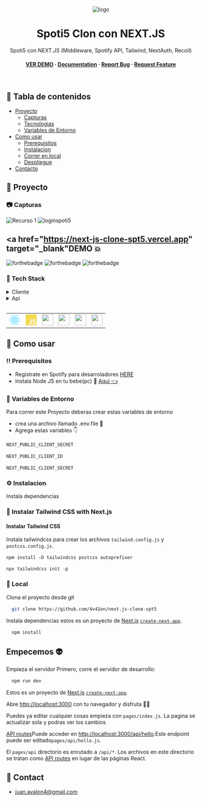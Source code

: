 <div align="center">

  <img src="https://isamoreira.com/wp-content/uploads/2020/12/Spotify-logo-2048x616.png" alt="logo" width="400" height="auto" />
  
  <h1>Spoti5 Clon con NEXT.JS</h1>
  
  <p>
  Spoti5 con NEXT.JS (Middleware, Spotify API, Tailwind, NextAuth, Recoil)
  </p>
  
  

   
<h4>
      <a href="https://spotify-clone-ten-psi.vercel.app">VER DEMO</a>
  <span> · </span>
    <a href="">Documentation</a>
  <span> · </span>
    <a href="">Report Bug</a>
  <span> · </span>
    <a href="">Request Feature</a>
  </h4>
</div>

<br />

<!-- Tabla de contenidos -->
## :notebook_with_decorative_cover: Tabla de contenidos

- [Proyecto](#star2-about-the-project)
  * [Capturas](#camera-screenshots)
  * [Tecnologias](#space_invader-tech-stack)
  * [Variables de Entorno](#key-environment-variables)
- [Como usar](#toolbox-getting-started)
  * [Prerequisitos](#bangbang-prerequisites)
  * [Instalacion](#gear-installation)
  * [Correr en local](#running-run-locally)
  * [Despliegue](#triangular_flag_on_post-deployment)
- [Contacto](#handshake-contact)

<!-- About the Project -->
## :star2: Proyecto
<!-- Screenshots -->

### :camera: Capturas
![Recurso 1](https://user-images.githubusercontent.com/41521379/236543855-74ff044f-cbe9-4ebf-a128-3029d5275cf0.png)
![loginspoti5](https://user-images.githubusercontent.com/41521379/236543852-dc20a4d2-08dc-479b-969a-67d785230e05.png)


## <a href="https://next-js-clone-spt5.vercel.app" target="_blank"DEMO 💥</a>

![forthebadge](https://forthebadge.com/images/badges/built-with-love.svg)
![forthebadge](https://forthebadge.com/images/badges/for-you.svg)
![forthebadge](https://forthebadge.com/images/badges/powered-by-coffee.svg)

### :space_invader: Tech Stack

<details>
  <summary>Cliente</summary>
  <ul>
    <li><a href="https://#/">Javascript</a></li>
    <li><a href="https://nextjs.org/">Next.js</a></li>
    <li><a href="https://reactjs.org/">React.js</a></li>
    <li><a href="https://tailwindcss.com/">TailwindCSS</a></li>
  </ul>
</details>

<details>
<summary>Api</summary>
  <ul>
    <li><a href="https://developer.spotify.com">Spotify for Developers</a></li>
  </ul>
</details>
<br />

<table>
    <tr>
        <td>
<a href="#"><img src="https://raw.githubusercontent.com/devicons/devicon/master/icons/react/react-original.svg" alt="" width="30" height="30" /></a>
        </td>
                        <td>
<a href="#"><img src="https://raw.githubusercontent.com/devicons/devicon/master/icons/javascript/javascript-plain.svg" alt="Google" width="30" height="30" /></a>
        </td>
                        <td>
<a href="#"><img src="https://user-images.githubusercontent.com/99184393/180462270-ea4a249c-627c-4479-9431-5c3fd25454c4.png" alt="" width="30" height="30" /></a>
        </td>
                        <td>
<a href="#"><img src="https://raw.githubusercontent.com/atulmy/oauth/master/web/public/images/social/google.svg" alt="" width="30" height="30" /></a>
        </td>
                                <td>
<a href="#"><img src="https://raw.githubusercontent.com/atulmy/oauth/master/web/public/images/tech/github.svg" alt="" width="30" height="30" /></a>
        </td>
                                <td>
<a href="#"><img src="https://raw.githubusercontent.com/atulmy/oauth/master/web/public/images/other/spotify.svg" alt="" width="30" height="30" /></a>
        </td>
    </tr>
</table>

## :toolbox: Como usar

### :bangbang: Prerequisitos

- Registrate en  Spotify para desarroladores <a href='https://developer.spotify.com'>HERE</a>
- Instala Node JS en tu bebe(pc) 👶 <a href='https://nodejs.org/en/'>Aqui 👈</a>

<!-- Env Variables -->

### :key: Variables de Entorno

Para correr este Proyecto deberas crear estas variables de entorno 

- crea una archivo llamado .env.file 📝
- Agrega estas variables 👇

`NEXT_PUBLIC_CLIENT_SECRET`

`NEXT_PUBLIC_CLIENT_ID`

`NEXT_PUBLIC_CLIENT_SECRET`

### :gear: Instalacion



Instala dependencias

### :test_tube: Instalar Tailwind CSS with Next.js

#### Instalar Tailwind CSS

Instala tailwindcss para crear los archivos  `tailwind.config.js` y `postcss.config.js`.

```
npm install -D tailwindcss postcss autoprefixer
```

```
npx tailwindcss init -p
```



<!-- Correr en  Local  -->

### :running: Local

Clona el proyecto desde git

```bash
  git clone https://github.com/4v41on/next.js-clone-spt5
```

Instala dependencias
estos es un proyecto de  [Next.js](https://nextjs.org/) [`create-next-app`](https://github.com/vercel/next.js/tree/canary/packages/create-next-app).

```bash
  npm install
```
## Empecemos 👽

Empieza el servidor
Primero, corre el servidor de desarrollo:

```bash
  npm run dev
```

Estos es un proyecto de [Next.js](https://nextjs.org/) [`create-next-app`](https://github.com/vercel/next.js/tree/canary/packages/create-next-app).

Abre [http://localhost:3000](http://localhost:3000) con tu navegador y disfruta 🎉🎊

Puedes ya editar cualquier cosas empieza con  `pages/index.js`. La pagina se actualizar sola y podras ver los cambios

[API routes](https://nextjs.org/docs/api-routes/introduction)Puede acceder en [http://localhost:3000/api/hello](http://localhost:3000/api/hello).Este endpoint puede ser editado`pages/api/hello.js`.

El `pages/api` directorio es enrutado a  `/api/*`. 
Los archivos en este directorio se tratan como [API routes](https://nextjs.org/docs/api-routes/introduction) 
en lugar de las páginas React.





## :handshake: Contact

- juan.avalon4@gmail.com



